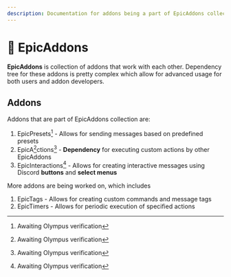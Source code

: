 ```yaml
---
description: Documentation for addons being a part of EpicAddons collection.
---
```


# 💜 EpicAddons

**EpicAddons** is collection of addons that work with each other. Dependency tree for these addons is pretty complex which allow for advanced usage for both users and addon developers.



## Addons

Addons that are part of EpicAddons collection are:

1. EpicPresets[^1] - Allows for sending messages based on predefined presets
2. EpicA[^2]ctions[^3] - **Dependency** for executing custom actions by other EpicAddons
3. EpicInteractions[^4] - Allows for creating interactive messages using Discord **buttons** and **select menus**

More addons are being worked on, which includes

1. EpicTags - Allows for creating custom commands and message tags
2. EpicTimers - Allows for periodic execution of specified actions

[^1]: Awaiting Olympus verification

[^2]: Awaiting Olympus verification

[^3]: Awaiting Olympus verification

[^4]: Awaiting Olympus verification
